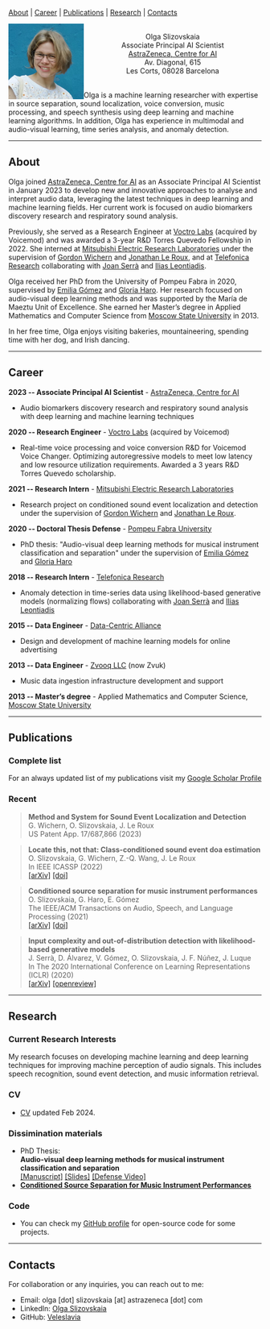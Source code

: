 <style>
table, th, td {
   border: none!important;
}
blockquote {
    font-style: normal
}
</style>

[About](#about) | [Career](#career) | [Publications](#publications) | [Research](#research) | [Contacts](#contacts)  

<img align="left" width="150" height="150" src="/assets/img/foto.jpeg" style="margin:0px 0px 0px 0px">

<p align="center"> <br />
Olga Slizovskaia <br />
Associate Principal AI Scientist <br />
<a href="https://www.astrazeneca.com/r-d/data-science-and-ai.html">AstraZeneca, Centre for AI</a> <br />
Av. Diagonal, 615  <br />
Les Corts, 08028 Barcelona
</p> 

<br />
Olga is a machine learning researcher with expertise in source separation, sound localization, voice conversion, music processing, and speech synthesis using deep learning and machine learning algorithms. In addition, Olga has experience in multimodal and audio-visual learning, time series analysis, and anomaly detection.

---

## About
Olga joined [AstraZeneca, Centre for AI](https://www.astrazeneca.com/r-d/data-science-and-ai.html) as an Associate Principal AI Scientist in January 2023 to develop new and innovative approaches to analyse and interpret audio data, leveraging the latest techniques in deep learning and machine learning fields. Her current work is focused on audio biomarkers discovery research and respiratory sound analysis. 

Previously, she served as a Research Engineer at [Voctro Labs](https://www.linkedin.com/company/voctro-labs/about/) (acquired by Voicemod) and was awarded a 3-year R&D Torres Quevedo Fellowship in 2022. She interned at [Mitsubishi Electric Research Laboratories](https://www.merl.com/) under the supervision of [Gordon Wichern](https://www.merl.com/people/wichern) and [Jonathan Le Roux](https://www.jonathanleroux.org/), and at [Telefonica Research](https://twitter.com/TEFresearch) collaborating with [Joan Serrà](https://serrjoa.github.io/) and [Ilias Leontiadis](https://leontiadis.net/). 

Olga received her PhD from the University of Pompeu Fabra in 2020, supervised by [Emilia Gómez](https://emiliagomez.com/) and [Gloria Haro](https://scholar.google.com/citations?user=edEh3UMAAAAJ&hl=en). Her research focused on audio-visual deep learning methods and was supported by the María de Maeztu Unit of Excellence. She earned her Master’s degree in Applied Mathematics and Computer Science from [Moscow State University](https://cs.msu.ru/en) in 2013.

In her free time, Olga enjoys visiting bakeries, mountaineering, spending time with her dog, and Irish dancing. 

---

## Career
**2023 -- Associate Principal AI Scientist** - [AstraZeneca, Centre for AI](https://www.astrazeneca.com/r-d/data-science-and-ai.html)  
- Audio biomarkers discovery research and respiratory sound analysis with deep learning and machine learning techniques

**2020 -- Research Engineer** - [Voctro Labs](https://www.linkedin.com/company/voctro-labs/about/) (acquired by Voicemod)
- Real-time voice processing and voice conversion R&D for Voicemod Voice Changer. Optimizing autoregressive models to meet low latency and low resource utilization requirements. Awarded a 3 years R&D Torres Quevedo scholarship.

**2021 -- Research Intern** - [Mitsubishi Electric Research Laboratories](https://www.merl.com/)
- Research project on conditioned sound event localization and detection under the supervision of [Gordon Wichern](https://www.merl.com/people/wichern) and [Jonathan Le Roux](https://www.jonathanleroux.org/).

**2020 -- Doctoral Thesis Defense** - [Pompeu Fabra University](https://www.upf.edu/)
- PhD thesis: "Audio-visual deep learning methods for musical instrument classification and separation" under the supervision of [Emilia Gómez](https://emiliagomez.com/) and [Gloria Haro](https://scholar.google.com/citations?user=edEh3UMAAAAJ&hl=en)

**2018 -- Research Intern** - [Telefonica Research](https://twitter.com/TEFresearch)
- Anomaly detection in time-series data using likelihood-based generative models (normalizing flows) collaborating with [Joan Serrà](https://serrjoa.github.io/) and [Ilias Leontiadis](https://leontiadis.net/)

**2015 -- Data Engineer** - [Data-Centric Alliance](https://www.linkedin.com/company/d-c-a-data-centric-alliance/about/)
- Design and development of machine learning models for online advertising

**2013 -- Data Engineer** - [Zvooq LLC](https://zvuk.com/about) (now Zvuk)
- Music data ingestion infrastructure development and support

**2013 -- Master’s degree** - Applied Mathematics and Computer Science, [Moscow State University](https://cs.msu.ru/en)

---

## Publications

### Complete list
For an always updated list of my publications visit my [Google Scholar Profile](https://scholar.google.com/citations?user=Kxh4-s8AAAAJ&hl=en)

### Recent

> **Method and System for Sound Event Localization and Detection**  
> G. Wichern, O. Slizovskaia, J. Le Roux  
> US Patent App. 17/687,866 (2023)

> **Locate this, not that: Class-conditioned sound event doa estimation**  
> O. Slizovskaia, G. Wichern, Z.-Q. Wang, J. Le Roux  
> In IEEE ICASSP (2022)  
> [[arXiv]](https://arxiv.org/abs/2203.04197) [[doi]](https://doi.org/10.1109/ICASSP43922.2022.9747604)

> **Conditioned source separation for music instrument performances**  
> O. Slizovskaia, G. Haro, E. Gómez  
> The IEEE/ACM Transactions on Audio, Speech, and Language Processing (2021)  
> [[arXiv]](https://arxiv.org/abs/2004.03873) [[doi]](https://doi.org/10.1109/TASLP.2021.3082331)

> **Input complexity and out-of-distribution detection with likelihood-based generative models**  
> J. Serrà, D. Álvarez, V. Gómez, O. Slizovskaia, J. F. Núñez, J. Luque  
> In The 2020 International Conference on Learning Representations (ICLR) (2020)  
> [[arXiv]](https://arxiv.org/abs/1909.11480) [[openreview]](https://openreview.net/forum?id=SyxIWpVYvr)

---

## Research

### Current Research Interests

My research focuses on developing machine learning and deep learning techniques for improving machine perception of audio signals. This includes speech recognition, sound event detection, and music information retrieval.

### CV
- [CV](/assets/OlgaSlizovskaiaCV.pdf) updated Feb 2024.

### Dissimination materials
- PhD Thesis:  
**Audio-visual deep learning methods for musical instrument classification and separation**  
[[Manuscript]](/assets/thesis/thesis.pdf) [[Slides]](https://veleslavia.github.io/defense-slides) [[Defense Video]](https://www.youtube.com/watch?v=FmgiMzkabrA)
- **[Conditioned Source Separation for Music Instrument Performances](https://veleslavia.github.io/conditioned-u-net)**

### Code
- You can check my [GitHub profile](https://github.com/veleslavia) for open-source code for some projects.

---

## Contacts

For collaboration or any inquiries, you can reach out to me:

- Email: olga [dot] slizovskaia [at] astrazeneca [dot] com
- LinkedIn: [Olga Slizovskaia](https://www.linkedin.com/in/olga-slizovskaia)
- GitHub: [Veleslavia](https://github.com/Veleslavia)
